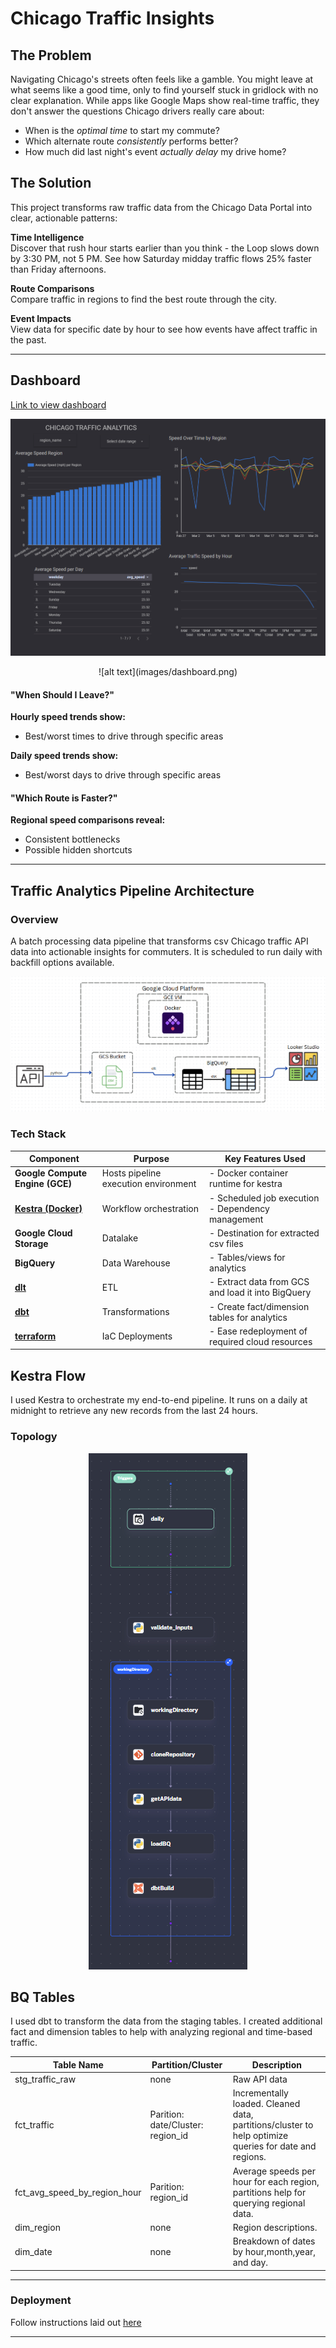 # Chicago Traffic Insights  

## The Problem  
Navigating Chicago's streets often feels like a gamble. You might leave at what seems like a good time, only to find yourself stuck in gridlock with no clear explanation. While apps like Google Maps show real-time traffic, they don't answer the questions Chicago drivers really care about:  
- When is the *optimal time* to start my commute?  
- Which alternate route *consistently* performs better?
- How much did last night's event *actually delay* my drive home?  

## The Solution  
This project transforms raw traffic data from the Chicago Data Portal into clear, actionable patterns:  

**Time Intelligence**  
Discover that rush hour starts earlier than you think - the Loop slows down by 3:30 PM, not 5 PM. See how Saturday midday traffic flows 25% faster than Friday afternoons.  

**Route Comparisons**  
Compare traffic in regions to find the best route through the city.

**Event Impacts**  
View data for specific date by hour to see how events have affect traffic in the past.

---

## Dashboard

[Link to view dashboard](https://lookerstudio.google.com/reporting/c6637050-b11f-45ce-b5f3-87fe0f37bda5)

<p align="center">
  <img src="https://github.com/alepanti/ChiTrafficInsights/blob/main/images/dashboard.png" />
</p>
<div style="text-align: center;">![alt text](images/dashboard.png)</div>

#### "When Should I Leave?"  
**Hourly speed trends show:**  
- Best/worst times to drive through specific areas  

**Daily speed trends show:**  
- Best/worst days to drive through specific areas  

#### "Which Route is Faster?"  
**Regional speed comparisons reveal:**  
- Consistent bottlenecks
- Possible hidden shortcuts

---

## Traffic Analytics Pipeline Architecture

### Overview
A batch processing data pipeline that transforms csv Chicago traffic API data into actionable insights for commuters. It is scheduled to run daily with backfill options available.

<p align="center">
  <img src="https://github.com/alepanti/ChiTrafficInsights/blob/main/images/diagram.png" />
</p>

### Tech Stack

| Component              | Purpose                                                                 | Key Features Used                     |
|------------------------|-------------------------------------------------------------------------|---------------------------------------|
| **Google Compute Engine (GCE)** | Hosts pipeline execution environment                                  | - Docker container runtime for kestra            |
| [**Kestra (Docker)**](kestra)     | Workflow orchestration                                                 | - Scheduled job execution<br>- Dependency management |
| **Google Cloud Storage**     | Datalake                                               | - Destination for extracted csv files |
| **BigQuery**     | Data Warehouse                                              | - Tables/views for analytics  |
| [**dlt**](dlt_bq)     | ETL                                             | - Extract data from GCS and load it into BigQuery  |
| [**dbt**](dbt)     | Transformations                                             | - Create fact/dimension tables for analytics  |
| [**terraform**](terraform)     | IaC Deployments                                             | - Ease redeployment of required cloud resources  |

## Kestra Flow
I used Kestra to orchestrate my end-to-end pipeline. It runs on a daily at midnight to retrieve any new records from the last 24 hours.

### Topology

<p align="center">
  <img src="https://github.com/alepanti/ChiTrafficInsights/blob/main/images/flow_top.png" />
</p>

## BQ Tables

I used dbt to transform the data from the staging tables. I created additional fact and dimension tables to help with analyzing regional and time-based traffic.

| Table Name          | Partition/Cluster       | Description                          |
|---------------------|-------------------------|--------------------------------------|
| stg_traffic_raw     | none                    | Raw API data                         |
| fct_traffic                 | Parition: date/Cluster: region_id  | Incrementally loaded. Cleaned data, partitions/cluster to help optimize queries for date and regions.  |
| fct_avg_speed_by_region_hour            | Parition: region_id | Average speeds per hour for each region, partitions help for querying regional data.|
| dim_region                 | none                    | Region descriptions.                                  |
| dim_date                 | none                    | Breakdown of dates by hour,month,year, and day.                                 |

---

### Deployment

Follow instructions laid out [here](INSTRUCTIONS.md)

---

